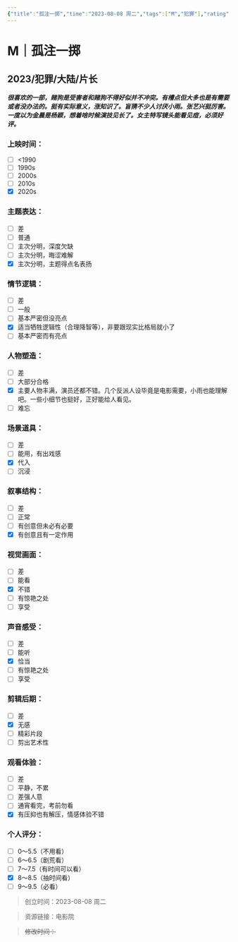 ```yaml
---
{"title":"孤注一掷","time":"2023-08-08 周二","tags":["M","犯罪"],"rating":8.5,"dg-publish":true,"permalink":"/300 评价/M电影/新近看过/孤注一掷/","dgPassFrontmatter":true,"created":"2024-01-25T18:45:04.000+08:00","updated":"2024-01-25T18:45:04.000+08:00"}
---
```



# M｜孤注一掷
## 2023/犯罪/大陆/片长
***很喜欢的一部，赌狗是受害者和赌狗不得好似并不冲突。有槽点但大多也是有需要或者没办法的。挺有实际意义，涨知识了。盲猜不少人讨厌小雨。张艺兴挺厉害。一度以为金晨是杨颖，想着啥时候演技见长了。女主特写镜头能看见痘，必须好评。***
### 上映时间：
- [ ] <1990
- [ ] 1990s
- [ ] 2000s
- [ ] 2010s
- [x] 2020s
### 主题表达：
- [ ] 差
- [ ] 普通
- [ ] 主次分明，深度欠缺
- [ ] 主次分明，晦涩难解
- [x] 主次分明，主题得点名表扬
### 情节逻辑：
- [ ] 差
- [ ] 一般
- [ ] 基本严密但没亮点
- [x] 适当牺牲逻辑性（合理降智等），非要跟现实比格局就小了
- [ ] 基本严密而有亮点
### 人物塑造：
- [ ] 差
- [ ] 大部分合格
- [x] 主要人物丰满，演员还都不错。几个反派人设毕竟是电影需要，小雨也能理解吧。一些小细节也挺好，正好能给人看见。
- [ ] 难忘
### 场景道具：
- [ ] 差
- [ ] 能用，有出戏感
- [x] 代入
- [ ] 沉浸
### 叙事结构：
- [ ] 差
- [ ] 正常
- [ ] 有创意但未必有必要
- [x] 有创意且有一定作用
### 视觉画面：
- [ ] 差
- [ ] 能看
- [x] 不错
- [ ] 有惊艳之处
- [ ] 享受
### 声音感受：
- [ ] 差
- [ ] 能听
- [x] 恰当
- [ ] 有惊艳之处
- [ ] 享受
### 剪辑后期：
- [ ] 差
- [x] 无感
- [ ] 精彩片段
- [ ] 剪出艺术性
### 观看体验：
- [ ] 差
- [ ] 平静，不累
- [ ] 差强人意
- [ ] 通宵看完，考前勿看
- [x] 有压抑也有解压，情感体验不错
### 个人评分：
- [ ] 0～5.5（不用看）
- [ ] 6～6.5（剧荒看）
- [ ] 7～7.5（有时间可以看）
- [x] 8～8.5（抽时间看）
- [ ] 9～9.5（必看）

>创立时间：2023-08-08 周二

>资源链接：电影院

>~~修改时间：~~



